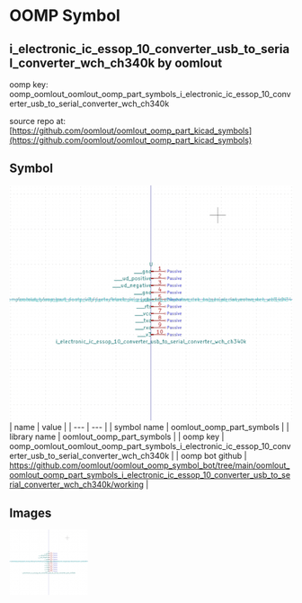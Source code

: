 # OOMP Symbol  
## i_electronic_ic_essop_10_converter_usb_to_serial_converter_wch_ch340k  by oomlout  
  
oomp key: oomp_oomlout_oomlout_oomp_part_symbols_i_electronic_ic_essop_10_converter_usb_to_serial_converter_wch_ch340k  
  
source repo at: [https://github.com/oomlout/oomlout_oomp_part_kicad_symbols](https://github.com/oomlout/oomlout_oomp_part_kicad_symbols)  
## Symbol  
  
[![working.png](working_600.png)](working.png)  
| name | value | 
| --- | --- | 
| symbol name | oomlout_oomp_part_symbols | 
| library name | oomlout_oomp_part_symbols | 
| oomp key | oomp_oomlout_oomlout_oomp_part_symbols_i_electronic_ic_essop_10_converter_usb_to_serial_converter_wch_ch340k | 
| oomp bot github | https://github.com/oomlout/oomlout_oomp_symbol_bot/tree/main/oomlout_oomlout_oomp_part_symbols_i_electronic_ic_essop_10_converter_usb_to_serial_converter_wch_ch340k/working | 
## Images  
  
[![working.png](working_140.png)](working.png)  

